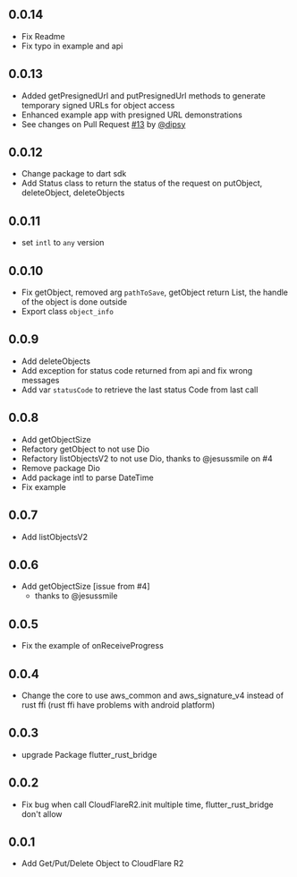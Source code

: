 ## 0.0.14
* Fix Readme
* Fix typo in example and api

## 0.0.13
* Added getPresignedUrl and putPresignedUrl methods to generate temporary signed URLs for object access
* Enhanced example app with presigned URL demonstrations 
* See changes on Pull Request [#13](https://github.com/rodolfogoulart/cloudflare_r2/pull/13) by [@dipsy](https://github.com/dipsy)

## 0.0.12
* Change package to dart sdk
* Add Status class to return the status of the request on putObject, deleteObject, deleteObjects

## 0.0.11
* set `intl` to `any` version

## 0.0.10
* Fix getObject, removed arg `pathToSave`, getObject return List<int>, the handle of the object is done outside
* Export class `object_info`

## 0.0.9
* Add deleteObjects
* Add exception for status code returned from api and fix wrong messages
* Add var `statusCode` to retrieve the last status Code from last call

## 0.0.8
* Add getObjectSize
* Refactory getObject to not use Dio
* Refactory listObjectsV2 to not use Dio, thanks to @jesussmile on #4
* Remove package Dio
* Add package intl to parse DateTime
* Fix example

## 0.0.7
* Add listObjectsV2

## 0.0.6
* Add getObjectSize [issue from #4]
    * thanks to @jesussmile

## 0.0.5
* Fix the example of onReceiveProgress

## 0.0.4
* Change the core to use aws_common and aws_signature_v4 instead of rust ffi (rust ffi have problems with android platform)

## 0.0.3
* upgrade Package flutter_rust_bridge 

## 0.0.2
* Fix bug when call CloudFlareR2.init multiple time, flutter_rust_bridge don't allow

## 0.0.1
* Add Get/Put/Delete Object to CloudFlare R2
